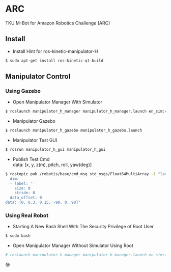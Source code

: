 # ARC
TKU M-Bot for Amazon Robotics Challenge (ARC)


## Install

* Install Hint for ros-kinetic-manipulator-H
```bash
$ sudo apt-get install ros-kinetic-qt-build
```


## Manipulator Control

### Using Gazebo
    
* Open Manipulator Manager With Simulator
```bash
$ roslaunch manipulator_h_manager manipulator_h_manager.launch en_sim:=true
```

* Manipulator Gazebo
```bash
$ roslaunch manipulator_h_gazebo manipulator_h_gazebo.launch
```

* Manipulator Test GUI
```bash
$ rosrun manipulator_h_gui manipulator_h_gui
```

* Publish Test Cmd    
    data: [x, y, z(m), pitch, roll, yaw(deg)]

```bash
$ rostopic pub /robotis/base/cmd_msg std_msgs/Float64MultiArray -1 "layout:
  dim:
  - label: ''
    size: 0
    stride: 0
  data_offset: 0
data: [0, 0.3, 0.15, -90, 0, 90]"
```

### Using Real Robot

* Starting A New Bash Shell With The Security Privilege of Root User
```bash
$ sudo bash
```

* Open Manipulator Manager Without Simulator Using Root
```bash
# roslaunch manipulator_h_manager manipulator_h_manager.launch en_sim:=false
```

:sunglasses:
